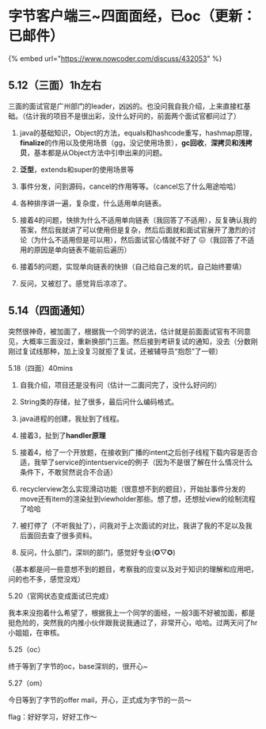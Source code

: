 # 字节客户端三~四面面经，已oc（更新：已邮件）

{% embed url="https://www.nowcoder.com/discuss/432053" %}

## 5.12（三面）1h左右

三面的面试官是广州部门的leader，凶凶的。也没问我自我介绍，上来直接杠基础。（估计我的项目不是很出彩，没什么好问的，前面两个面试官都问过了）

1. java的基础知识，Object的方法，equals和hashcode重写，hashmap原理，**finalize**的作用以及使用场景（gg，没记使用场景），**gc回收**，**深拷贝和浅拷贝**，基本都是从Object方法中引申出来的问题。

2. **泛型**，extends和super的使用场景等

3. 事件分发，问到源码，cancel的作用等等。（cancel忘了什么用途哈哈）

4. 各种排序讲一遍，复杂度，什么适用单向链表。

5. 接着4的问题，快排为什么不适用单向链表（我回答了不适用），反复确认我的答案，然后我就讲了可以使用但是复杂，然后后面就和面试官展开了激烈的讨论（为什么不适用但是可以用），然后面试官心情就不好了 😖（我回答了不适用的原因是单向链表不能前后遍历）

6. 接着5的问题，实现单向链表的快排（自己给自己发的坑，自己始终要填）

7. 反问，又被怼了。感觉背后凉凉了。

## 5.14（四面通知）

突然很神奇，被加面了，根据我一个同学的说法，估计就是前面面试官有不同意见，大概率三面没过，重新换部门三面。然后接到考研复试的通知，没去（分数刚刚过复试线那种，加上没复习就拒了复试，还被辅导员“抱怨”了一顿）



5.18（四面）40mins

1. 自我介绍，项目还是没有问（估计一二面问完了，没什么好问的）

2. String类的存储，扯了很多，最后问什么编码格式。

3. java进程的创建，我扯到了线程。

4. 接着3，扯到了**handler原理**

5. 接着4，给了一个开放题，在接收到广播的intent之后创子线程下载内容是否合适，我举了service的intentservice的例子（因为不是很了解在什么情况什么条件下，不敢贸然说合不合适）

5. recyclerview怎么实现滑动功能（很意想不到的题目），开始扯事件分发的move还有item的渲染扯到viewholder那些。想了想，还想扯view的绘制流程了哈哈

6. 被打停了（不听我扯了），问我对于上次面试的对比，我讲了我的不足以及我后面回去查了很多资料。

7. 反问，什么部门，深圳的部门，感觉好专业\(✪▽✪\)

（基本都是问一些意想不到的题目，考察我的应变以及对于知识的理解和应用吧，问的也不多，感觉没戏）



5.20（官网状态变成面试已完成）

我本来没抱着什么希望了，根据我上一个同学的面经，一般3面不好被加面，都是挺危险的，突然我的内推小伙伴跟我说我通过了，非常开心，哈哈。过两天问了hr小姐姐，在审核。



5.25（oc）

终于等到了字节的oc，base深圳的，很开心~



5.27（om）

今日等到了字节的offer mail，开心，正式成为字节的一员～



flag：好好学习，好好工作～

